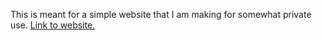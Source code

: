 This is meant for a simple website that I am making for somewhat private use. [Link to website.](https://sonic4999.github.io/some-website/README.md)
